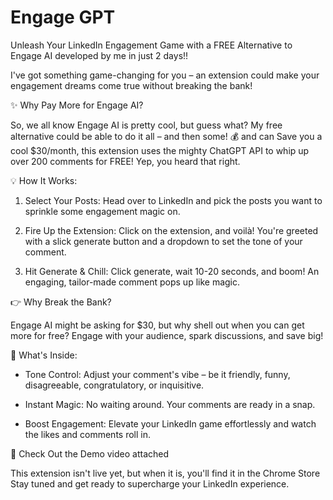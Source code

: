 # Engage GPT
 Unleash Your LinkedIn Engagement Game with a FREE Alternative to Engage AI developed by me in just 2 days!!

I've got something game-changing for you – an extension could make your engagement dreams come true without breaking the bank!

 ✨ Why Pay More for Engage AI?

So, we all know Engage AI is pretty cool, but guess what? My free alternative could be able to do it all – and then some! 💰 and can Save you a cool $30/month, this extension uses the mighty ChatGPT API to whip up over 200 comments for FREE! Yep, you heard that right.

 💡 How It Works:

1.   Select Your Posts:  Head over to LinkedIn and pick the posts you want to sprinkle some engagement magic on.

2.   Fire Up the Extension:  Click on the extension, and voilà! You're greeted with a slick generate button and a dropdown to set the tone of your comment.

3.   Hit Generate & Chill:  Click generate, wait 10-20 seconds, and boom! An engaging, tailor-made comment pops up like magic.

 👉 Why Break the Bank?

Engage AI might be asking for $30, but why shell out when you can get more for free? Engage with your audience, spark discussions, and save big!

 🌈 What's Inside:

-   Tone Control:  Adjust your comment's vibe – be it friendly, funny, disagreeable, congratulatory, or inquisitive.

-   Instant Magic:  No waiting around. Your comments are ready in a snap.

-   Boost Engagement:  Elevate your LinkedIn game effortlessly and watch the likes and comments roll in.

 🎥 Check Out the Demo video attached


This extension isn't live yet, but when it is, you'll find it in the Chrome Store Stay tuned and get ready to supercharge your LinkedIn experience.
